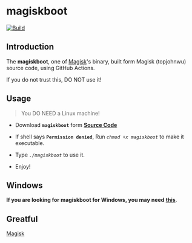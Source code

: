 # magiskboot
[![Build](https://github.com/lhf277/magiskboot-linux/actions/workflows/build-magiskboot.yml/badge.svg)](https://github.com/lhf277/magiskboot-linux/actions/workflows/build-magiskboot.yml)

## Introduction
The **magiskboot**, one of [Magisk](https://github.com/topjohnwu/Magisk)'s binary, built form Magisk (topjohnwu) source code, using GitHub Actions.

If you do not trust this, DO NOT use it!

## Usage

> You DO NEED a Linux machine!

- Download **`magiskboot`** form [**Source Code**](https://github.com/magojohnji/magiskboot/archive/refs/heads/main.zip)

- If shell says **`Permission denied`**, Run *`chmod +x magiskboot`* to make it executable.

- Type *`./magiskboot`* to use it.

- Enjoy!

## Windows

**If you are looking for magiskboot for Windows, you may need** [**this**](https://github.com/svoboda18/magiskboot).

## Greatful
[Magisk](https://github.com/topjohnwu/Magisk)
